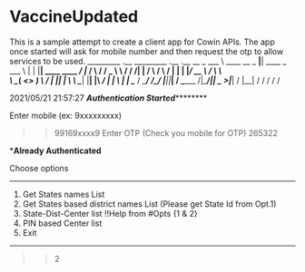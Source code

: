 # VaccineUpdated

This is a sample attempt to create a client app for Cowin APIs.
The app once started will ask for mobile number and then request the otp to allow services to be used.
_________                   .__           _________  .__   .__                   __
\_   ___ \   ____  __  _  __|__|  ____    \_   ___ \ |  |  |__|  ____    ____  _/  |_
/    \  \/  /  _ \ \ \/ \/ /|  | /    \   /    \  \/ |  |  |  |_/ __ \  /    \ \   __\
\     \____(  <_> ) \     / |  ||   |  \  \     \____|  |__|  |\  ___/ |   |  \ |  |
 \______  / \____/   \/\_/  |__||___|  /   \______  /|____/|__| \___  >|___|  / |__|
        \/                           \/           \/                \/      \/





2021/05/21 21:57:27 *********Authentication Started*****************


Enter mobile (ex: 9xxxxxxxxx)
>>99169xxxx9
Enter OTP (Check you mobile for OTP)
>>265322


*****Already Authenticated****

Choose options
*********************************************
1. Get States names List
2. Get States based district names List (Please get State Id from Opt.1)
3. State-Dist-Center list !!Help from #Opts {1 & 2}
4. PIN based Center list
5. Exit
*********************************************
>>2
